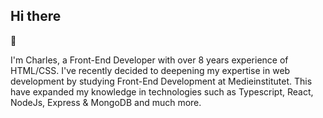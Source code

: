 <h2>Hi there</h2> 👋

I'm Charles, a Front-End Developer with over 8 years experience of HTML/CSS. I've recently decided to deepening my expertise in web development by studying Front-End Development at Medieinstitutet. This have expanded my knowledge in technologies such as Typescript, React, NodeJs, Express & MongoDB and much more.
